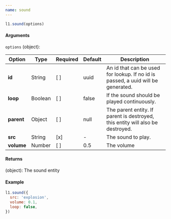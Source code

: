 ```yaml
---
name: sound
---
```


```js
l1.sound(options)
```

#### Arguments

`options` (object):

Option | Type | Required | Default | Description
-- | -- | -- | -- | -- |
**id** | String | [ ] | uuid | An id that can be used for lookup. If no id is passed, a uuid will be generated.
**loop** | Boolean | [ ] | false | If the sound should be played continuously.
**parent** | Object | [ ] | null | The parent entity. If parent is destroyed, this entity will also be destroyed.
**src** | String | [x] | - | The sound to play.
**volume** | Number | [ ] | 0.5 | The volume

#### Returns

(object): The sound entity

#### Example

```js
l1.sound({
  src: 'explosion',
  volume: 0.1,
  loop: false,
})
```
